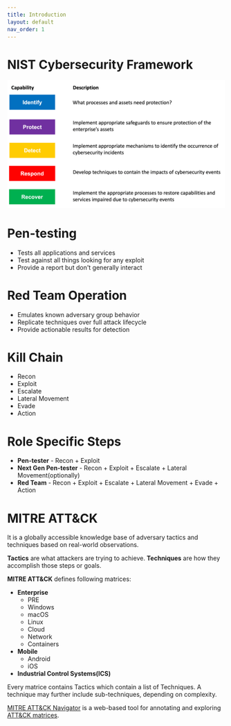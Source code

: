 ```yaml
---
title: Introduction
layout: default
nav_order: 1
---
```


# NIST Cybersecurity Framework
![NIST Cybersecurity Framework](/assets/images/nist-framework.png)

# Pen-testing
- Tests all applications and services
- Test against all things looking for any exploit
- Provide a report but don't generally interact

# Red Team Operation
- Emulates known adversary group behavior
- Replicate techniques over full attack lifecycle
- Provide actionable results for detection

# Kill Chain
- Recon
- Exploit
- Escalate
- Lateral Movement
- Evade
- Action

# Role Specific Steps
- **Pen-tester** - Recon + Exploit
- **Next Gen Pen-tester** - Recon + Exploit + Escalate + Lateral Movement(optionally)
- **Red Team** - Recon + Exploit + Escalate + Lateral Movement + Evade + Action

# MITRE ATT&CK
It is a globally accessible knowledge base of adversary tactics and techniques based
on real-world observations.

**Tactics** are what attackers are trying to achieve.
**Techniques** are how they accomplish those steps or goals.

**MITRE ATT&CK** defines following matrices:
- **Enterprise**
    - PRE
    - Windows
    - macOS
    - Linux
    - Cloud
    - Network
    - Containers
- **Mobile**
    - Android
    - iOS
- **Industrial Control Systems(ICS)**

Every matrice contains Tactics which contain a list of Techniques.
A technique may further include sub-techniques, depending on complexity.

[MITRE ATT&CK Navigator](https://mitre-attack.github.io/attack-navigator/) is a web-based tool for annotating and exploring [ATT&CK matrices](https://attack.mitre.org/).
